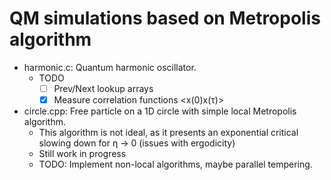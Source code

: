 # QM simulations based on Metropolis algorithm

- harmonic.c: Quantum harmonic oscillator.
  - TODO
    - [ ] Prev/Next lookup arrays
    - [x] Measure correlation functions <x(0)x(τ)>
- circle.cpp: Free particle on a 1D circle with simple local Metropolis algorithm. 
  - This algorithm is not ideal, as it presents an exponential critical slowing down for η -> 0 (issues with ergodicity)
  - Still work in progress
  - TODO: Implement non-local algorithms, maybe parallel tempering.
